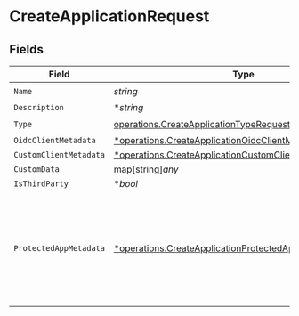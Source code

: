# CreateApplicationRequest


## Fields

| Field                                                                                                                               | Type                                                                                                                                | Required                                                                                                                            | Description                                                                                                                         |
| ----------------------------------------------------------------------------------------------------------------------------------- | ----------------------------------------------------------------------------------------------------------------------------------- | ----------------------------------------------------------------------------------------------------------------------------------- | ----------------------------------------------------------------------------------------------------------------------------------- |
| `Name`                                                                                                                              | *string*                                                                                                                            | :heavy_check_mark:                                                                                                                  | N/A                                                                                                                                 |
| `Description`                                                                                                                       | **string*                                                                                                                           | :heavy_minus_sign:                                                                                                                  | N/A                                                                                                                                 |
| `Type`                                                                                                                              | [operations.CreateApplicationTypeRequest](../../models/operations/createapplicationtyperequest.md)                                  | :heavy_check_mark:                                                                                                                  | N/A                                                                                                                                 |
| `OidcClientMetadata`                                                                                                                | [*operations.CreateApplicationOidcClientMetadataRequest](../../models/operations/createapplicationoidcclientmetadatarequest.md)     | :heavy_minus_sign:                                                                                                                  | N/A                                                                                                                                 |
| `CustomClientMetadata`                                                                                                              | [*operations.CreateApplicationCustomClientMetadataRequest](../../models/operations/createapplicationcustomclientmetadatarequest.md) | :heavy_minus_sign:                                                                                                                  | N/A                                                                                                                                 |
| `CustomData`                                                                                                                        | map[string]*any*                                                                                                                    | :heavy_minus_sign:                                                                                                                  | arbitrary                                                                                                                           |
| `IsThirdParty`                                                                                                                      | **bool*                                                                                                                             | :heavy_minus_sign:                                                                                                                  | N/A                                                                                                                                 |
| `ProtectedAppMetadata`                                                                                                              | [*operations.CreateApplicationProtectedAppMetadataRequest](../../models/operations/createapplicationprotectedappmetadatarequest.md) | :heavy_minus_sign:                                                                                                                  | The data for protected app, this feature is not available for open source version.                                                  |